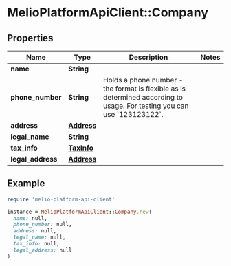 # MelioPlatformApiClient::Company

## Properties

| Name | Type | Description | Notes |
| ---- | ---- | ----------- | ----- |
| **name** | **String** |  |  |
| **phone_number** | **String** | Holds a phone number - the format is flexible as is determined according to usage. For testing you can use &#x60;123123122&#x60;. |  |
| **address** | [**Address**](Address.md) |  |  |
| **legal_name** | **String** |  |  |
| **tax_info** | [**TaxInfo**](TaxInfo.md) |  |  |
| **legal_address** | [**Address**](Address.md) |  |  |

## Example

```ruby
require 'melio-platform-api-client'

instance = MelioPlatformApiClient::Company.new(
  name: null,
  phone_number: null,
  address: null,
  legal_name: null,
  tax_info: null,
  legal_address: null
)
```

